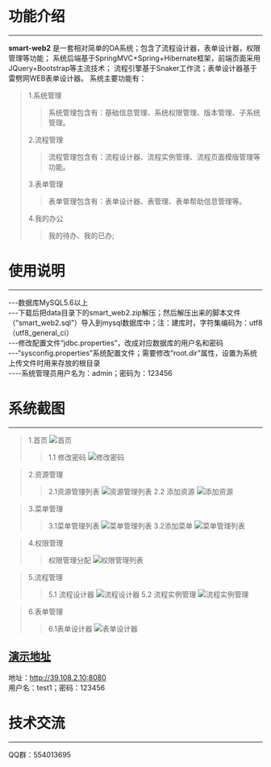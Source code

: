 功能介绍
=========
---------
**smart-web2** 是一套相对简单的OA系统；包含了流程设计器，表单设计器，权限管理等功能；
系统后端基于SpringMVC+Spring+Hibernate框架，前端页面采用JQuery+Bootstrap等主流技术；
流程引擎基于Snaker工作流；表单设计器基于雷劈网WEB表单设计器。
系统主要功能有：
 >1.系统管理
 >>系统管理包含有：基础信息管理、系统权限管理、版本管理、子系统管理。
 >
 >2.流程管理
 >>流程管理包含有：流程设计器、流程实例管理、流程页面模版管理等功能。
 >
 >3.表单管理
 >>表单管理包含有：表单设计器、表管理、表单帮助信息管理等。
 >
 >4.我的办公
 >>我的待办、我的已办;

使用说明
=======
-------
---数据库MySQL5.6以上 <br/>
---下载后把data目录下的smart_web2.zip解压；然后解压出来的脚本文件（“smart_web2.sql”）导入到mysql数据库中；注：建库时，字符集编码为：utf8（utf8_general_ci）<br/>
---修改配置文件“jdbc.properties”，改成对应数据库的用户名和密码 <br/>
---“sysconfig.properties”系统配置文件；需要修改“root.dir”属性，设置为系统上传文件时用来存放的根目录 <br/>
----系统管理员用户名为：admin；密码为：123456 <br/>

系统截图
=========
---------
>1.首页
![首页](https://git.oschina.net/bcworld/smart-web2/raw/master/screenshot/0001.png)
>>1.1 修改密码 
![修改密码](https://git.oschina.net/bcworld/smart-web2/raw/master/screenshot/0008.png)

>2.资源管理
>>2.1资源管理列表
![资源管理列表](https://git.oschina.net/bcworld/smart-web2/raw/master/screenshot/0002.png)
>>2.2 添加资源
![添加资源](https://git.oschina.net/bcworld/smart-web2/raw/master/screenshot/0009.png)

>3.菜单管理
>>3.1菜单管理列表
![菜单管理列表](https://git.oschina.net/bcworld/smart-web2/raw/master/screenshot/0003.png)
>>3.2添加菜单
![菜单管理列表](https://git.oschina.net/bcworld/smart-web2/raw/master/screenshot/0010.png)

>4.权限管理
>>权限管理分配
![权限管理列表](https://git.oschina.net/bcworld/smart-web2/raw/master/screenshot/0004.png)

>5.流程管理
>>5.1 流程设计器
![流程设计器](https://git.oschina.net/bcworld/smart-web2/raw/master/screenshot/0005.png)
>>5.2 流程实例管理
![流程实例管理](https://git.oschina.net/bcworld/smart-web2/raw/master/screenshot/0006.png)

>6.表单管理
>>6.1表单设计器
![表单设计器](https://git.oschina.net/bcworld/smart-web2/raw/master/screenshot/0007.png)

[演示地址](http://39.108.2.10:8080)
-------
地址：http://39.108.2.10:8080 <br/>
用户名：test1；密码：123456

技术交流
========
--------
QQ群：554013695